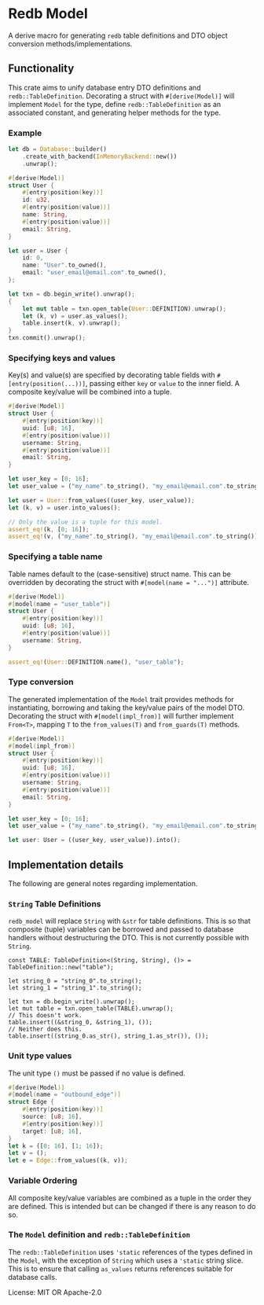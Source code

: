 # Redb Model
A derive macro for generating `redb` table definitions and DTO object
conversion methods/implementations.

## Functionality

This crate aims to unify database entry DTO definitions and `redb::TableDefinition`.
Decorating a struct with `#[derive(Model)]` will implement `Model` for the type,
define `redb::TableDefinition` as an associated constant, and generating helper
methods for the type.

### Example

```rust
let db = Database::builder()
    .create_with_backend(InMemoryBackend::new())
    .unwrap();

#[derive(Model)]
struct User {
    #[entry(position(key))]
    id: u32,
    #[entry(position(value))]
    name: String,
    #[entry(position(value))]
    email: String,
}

let user = User {
    id: 0,
    name: "User".to_owned(),
    email: "user_email@email.com".to_owned(),
};

let txn = db.begin_write().unwrap();
{
    let mut table = txn.open_table(User::DEFINITION).unwrap();
    let (k, v) = user.as_values();
    table.insert(k, v).unwrap();
}
txn.commit().unwrap();
```

### Specifying keys and values
Key(s) and value(s) are specified by decorating table fields with
`#[entry(position(...))]`, passing either `key` or `value` to the inner field.
A composite key/value will be combined into a tuple.

```rust
#[derive(Model)]
struct User {
    #[entry(position(key))]
    uuid: [u8; 16],
    #[entry(position(value))]
    username: String,
    #[entry(position(value))]
    email: String,
}

let user_key = [0; 16];
let user_value = ("my_name".to_string(), "my_email@email.com".to_string());

let user = User::from_values((user_key, user_value));
let (k, v) = user.into_values();

// Only the value is a tuple for this model.
assert_eq!(k, [0; 16]);
assert_eq!(v, ("my_name".to_string(), "my_email@email.com".to_string()));
```

### Specifying a table name
Table names default to the (case-sensitive) struct name. This can be overridden by decorating
the struct with `#[model(name = "...")]` attribute.
```rust
#[derive(Model)]
#[model(name = "user_table")]
struct User {
    #[entry(position(key))]
    uuid: [u8; 16],
    #[entry(position(value))]
    username: String,
}

assert_eq!(User::DEFINITION.name(), "user_table");
```

### Type conversion
The generated implementation of the `Model` trait provides methods for
instantiating, borrowing and taking the key/value pairs of the model DTO.
Decorating the struct with `#[model(impl_from)]` will further implement
`From<T>`, mapping `T` to the `from_values(T)` and `from_guards(T)` methods.
```rust
#[derive(Model)]
#[model(impl_from)]
struct User {
    #[entry(position(key))]
    uuid: [u8; 16],
    #[entry(position(value))]
    username: String,
    #[entry(position(value))]
    email: String,
}

let user_key = [0; 16];
let user_value = ("my_name".to_string(), "my_email@email.com".to_string());

let user: User = ((user_key, user_value)).into();
```
## Implementation details

The following are general notes regarding implementation.

### `String` Table Definitions

`redb_model` will replace `String` with `&str` for table definitions. This
is so that composite (tuple) variables can be borrowed and passed to database
handlers without destructuring the DTO. This is not currently possible with
`String`.
```compile_error
const TABLE: TableDefinition<(String, String), ()> = TableDefinition::new("table");

let string_0 = "string_0".to_string();
let string_1 = "string_1".to_string();

let txn = db.begin_write().unwrap();
let mut table = txn.open_table(TABLE).unwrap();
// This doesn't work.
table.insert((&string_0, &string_1), ());
// Neither does this.
table.insert((string_0.as_str(), string_1.as_str()), ());
```

### Unit type values

The unit type `()` must be passed if no value is defined.
```rust
#[derive(Model)]
#[model(name = "outbound_edge")]
struct Edge {
    #[entry(position(key))]
    source: [u8; 16],
    #[entry(position(key))]
    target: [u8; 16],
}
let k = ([0; 16], [1; 16]);
let v = ();
let e = Edge::from_values((k, v));
```

### Variable Ordering

All composite key/value variables are combined as a tuple in the order they
are defined. This is intended but can be changed if there is any reason
to do so.

### The `Model` definition and `redb::TableDefinition`

The `redb::TableDefinition` uses `'static` references of the types defined
in the `Model`, with the exception of `String` which uses a `'static` string
slice. This is to ensure that calling `as_values` returns references suitable
for database calls.

License: MIT OR Apache-2.0
